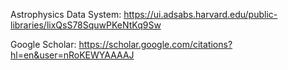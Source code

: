 Astrophysics Data System:
https://ui.adsabs.harvard.edu/public-libraries/lixQsS78SquwPKeNtKq9Sw

Google Scholar: 
https://scholar.google.com/citations?hl=en&user=nRoKEWYAAAAJ

